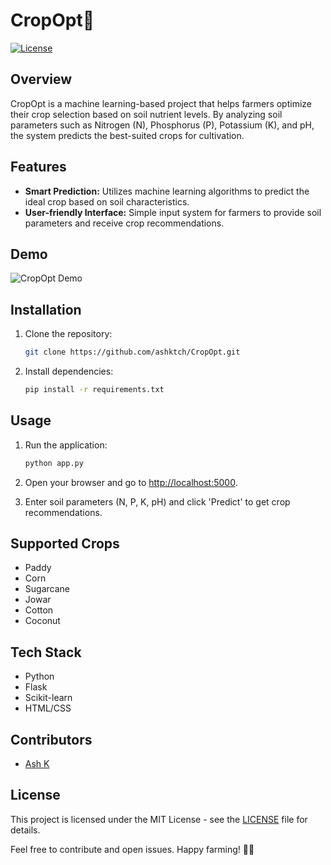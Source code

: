 # CropOpt🌱

[![License](https://img.shields.io/badge/license-MIT-blue.svg)](LICENSE)

## Overview

CropOpt is a machine learning-based project that helps farmers optimize their crop selection based on soil nutrient levels. By analyzing soil parameters such as Nitrogen (N), Phosphorus (P), Potassium (K), and pH, the system predicts the best-suited crops for cultivation.

## Features

- **Smart Prediction:** Utilizes machine learning algorithms to predict the ideal crop based on soil characteristics.
- **User-friendly Interface:** Simple input system for farmers to provide soil parameters and receive crop recommendations.

## Demo

![CropOpt Demo](demo.gif)

## Installation

1. Clone the repository:

   ```bash
   git clone https://github.com/ashktch/CropOpt.git
   ```

2. Install dependencies:

   ```bash
   pip install -r requirements.txt
   ```

## Usage

1. Run the application:

   ```bash
   python app.py
   ```

2. Open your browser and go to [http://localhost:5000](http://localhost:5000).

3. Enter soil parameters (N, P, K, pH) and click 'Predict' to get crop recommendations.

## Supported Crops

- Paddy
- Corn
- Sugarcane
- Jowar
- Cotton
- Coconut

## Tech Stack

- Python
- Flask
- Scikit-learn
- HTML/CSS

## Contributors

- [Ash K](https://github.com/ashktch)

## License

This project is licensed under the MIT License - see the [LICENSE](LICENSE) file for details.

Feel free to contribute and open issues. Happy farming! 🚜🌾
